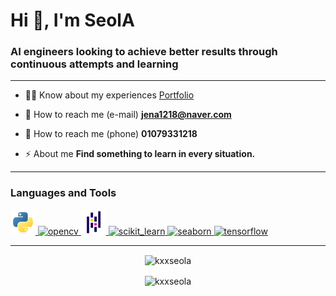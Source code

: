 <h1 align="left">Hi 👋, I'm SeolA</h1>
<h3 align="left">AI engineers looking to achieve better results through continuous attempts and learning</h3>

--------

- 👨‍💻 Know about my experiences [Portfolio](https://chatter-exoplanet-404.notion.site/1c41d76a391a4af2aeb0b70061ae35de?pvs=4)

- 📧 How to reach me (e-mail) **jena1218@naver.com**

- 📱 How to reach me (phone) **01079331218**

- ⚡ About me **Find something to learn in every situation.**

-------

<!--
<h3 align="left">Connect with me:</h3>
<p align="left">
<a href="https://instagram.com/kxxseola" target="blank"><img align="center" src="https://raw.githubusercontent.com/rahuldkjain/github-profile-readme-generator/master/src/images/icons/Social/instagram.svg" alt="kxxseola" height="30" width="40" /></a>
<a href="https://discord.gg/김설아#4676" target="blank"><img align="center" src="https://raw.githubusercontent.com/rahuldkjain/github-profile-readme-generator/master/src/images/icons/Social/discord.svg" alt="김설아#4676" height="30" width="40" /></a>
</p>
-->
<!--
<a href="https://cloud.google.com" target="_blank" rel="noreferrer"> <img src="https://www.vectorlogo.zone/logos/google_cloud/google_cloud-icon.svg" alt="gcp" width="40" height="40"/> </a>
-->
<h3 align="left">Languages and Tools</h3>

<p align="left"><a href="https://www.python.org" target="_blank" rel="noreferrer"> <img src="https://raw.githubusercontent.com/devicons/devicon/master/icons/python/python-original.svg" alt="python" width="40" height="40"/> </a> <a href="https://opencv.org/" target="_blank" rel="noreferrer"> <img src="https://www.vectorlogo.zone/logos/opencv/opencv-icon.svg" alt="opencv" width="40" height="40"/> </a> <a href="https://pandas.pydata.org/" target="_blank" rel="noreferrer"> <img src="https://raw.githubusercontent.com/devicons/devicon/2ae2a900d2f041da66e950e4d48052658d850630/icons/pandas/pandas-original.svg" alt="pandas" width="40" height="40"/> </a>  <a href="https://scikit-learn.org/" target="_blank" rel="noreferrer"> <img src="https://upload.wikimedia.org/wikipedia/commons/0/05/Scikit_learn_logo_small.svg" alt="scikit_learn" width="40" height="40"/> </a> <a href="https://seaborn.pydata.org/" target="_blank" rel="noreferrer"> <img src="https://seaborn.pydata.org/_images/logo-mark-lightbg.svg" alt="seaborn" width="40" height="40"/> </a> <a href="https://www.tensorflow.org" target="_blank" rel="noreferrer"> <img src="https://www.vectorlogo.zone/logos/tensorflow/tensorflow-icon.svg" alt="tensorflow" width="40" height="40"/> </a> </p>

-----

<p align="center"> <img align="center" src="https://github-readme-stats.vercel.app/api/top-langs?username=kxxseola&show_icons=true&theme=dark&locale=en&layout=compact" alt="kxxseola" width="400" height="150" /></p>
    
<p align="center">  <img align="center" src="https://github-readme-streak-stats.herokuapp.com/?user=kxxseola&theme=dark" alt="kxxseola" /></p>


